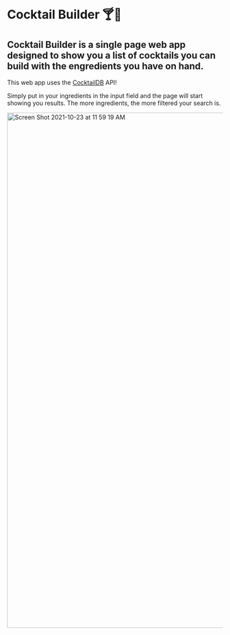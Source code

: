 # Cocktail Builder 🍸🍹

## Cocktail Builder is a single page web app designed to show you a list of cocktails you can build with the engredients you have on hand.

This web app uses the [CocktailDB](https://www.thecocktaildb.com/) API!

Simply put in your ingredients in the input field and the page will start showing you results. The more ingredients, the more filtered your search is. 

<img width="1202" alt="Screen Shot 2021-10-23 at 11 59 19 AM" src="https://user-images.githubusercontent.com/83252804/138566931-80b8c442-3cc7-4ac1-8ee0-0b4424aa7d54.png">
